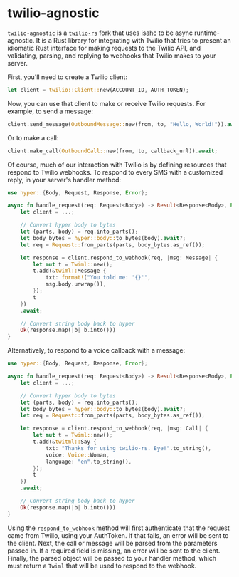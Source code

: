 twilio-agnostic
=========

`twilio-agnostic` is a [`twilio-rs`](https://crates.io/crates/twilio) fork that uses [isahc](https://crates.io/crates/isahc) to be async runtime-agnostic. It is a Rust library for integrating with Twilio that tries to present an idiomatic Rust interface for making requests to the Twilio API, and validating, parsing, and replying to webhooks that Twilio makes to your server.

First, you'll need to create a Twilio client:

```rust
let client = twilio::Client::new(ACCOUNT_ID, AUTH_TOKEN);
```

Now, you can use that client to make or receive Twilio requests. For example, to send a message:

```rust
client.send_message(OutboundMessage::new(from, to, "Hello, World!")).await;
```

Or to make a call:

```rust
client.make_call(OutboundCall::new(from, to, callback_url)).await;
```

Of course, much of our interaction with Twilio is by defining resources that respond to Twilio webhooks. To respond to every SMS with a customized reply, in your server's handler method:

```rust
use hyper::{Body, Request, Response, Error};

async fn handle_request(req: Request<Body>) -> Result<Response<Body>, Error> {
    let client = ...;

    // Convert hyper body to bytes
    let (parts, body) = req.into_parts();
    let body_bytes = hyper::body::to_bytes(body).await?;
    let req = Request::from_parts(parts, body_bytes.as_ref());

    let response = client.respond_to_webhook(req, |msg: Message| {
        let mut t = Twiml::new();
        t.add(&twiml::Message {
            txt: format!("You told me: '{}'",
            msg.body.unwrap()),
        });
        t
    })
    .await;

    // Convert string body back to hyper
    Ok(response.map(|b| b.into()))
}
```

Alternatively, to respond to a voice callback with a message:

```rust
use hyper::{Body, Request, Response, Error};

async fn handle_request(req: Request<Body>) -> Result<Response<Body>, Error> {
    let client = ...;

    // Convert hyper body to bytes
    let (parts, body) = req.into_parts();
    let body_bytes = hyper::body::to_bytes(body).await?;
    let req = Request::from_parts(parts, body_bytes.as_ref());

    let response = client.respond_to_webhook(req, |msg: Call| {
        let mut t = Twiml::new();
        t.add(&twitml::Say {
            txt: "Thanks for using twilio-rs. Bye!".to_string(),
            voice: Voice::Woman,
            language: "en".to_string(),
        });
        t
    })
    .await;

    // Convert string body back to hyper
    Ok(response.map(|b| b.into()))
}
```

Using the `respond_to_webhook` method will first authenticate that the request came from Twilio, using your AuthToken. If that fails, an error will be sent to the client. Next, the call or message will be parsed from the parameters passed in. If a required field is missing, an error will be sent to the client. Finally, the parsed object will be passed to your handler method, which must return a `Twiml` that will be used to respond to the webhook.


